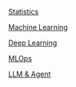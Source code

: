 [Statistics](https://github.com/yangshiteng/Data-Science-Learning-Path/blob/main/statistics/table_of_content.md)

[Machine Learning](https://github.com/yangshiteng/Data-Science-Learning-Path/blob/main/machine_learning/table_of_content.md)

[Deep Learning](https://github.com/yangshiteng/Data-Science-Learning-Path/blob/main/deep_learning/table_of_content.md)

[MLOps](https://github.com/yangshiteng/Data-Science-Learning-Path/blob/main/mlops/table_of_content.md)

[LLM & Agent]()

